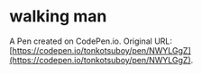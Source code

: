 # walking man

A Pen created on CodePen.io. Original URL: [https://codepen.io/tonkotsuboy/pen/NWYLGgZ](https://codepen.io/tonkotsuboy/pen/NWYLGgZ).

